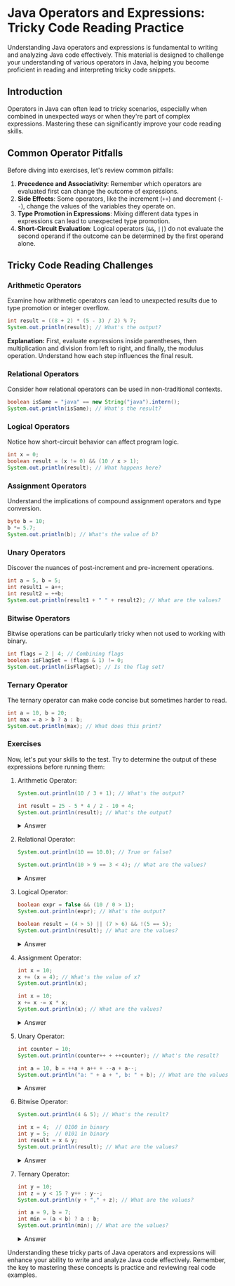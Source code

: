 # Java Operators and Expressions: Tricky Code Reading Practice

Understanding Java operators and expressions is fundamental to writing and analyzing Java code effectively. This material is designed to challenge your understanding of various operators in Java, helping you become proficient in reading and interpreting tricky code snippets.

## Introduction

Operators in Java can often lead to tricky scenarios, especially when combined in unexpected ways or when they're part of complex expressions. Mastering these can significantly improve your code reading skills.

## Common Operator Pitfalls

Before diving into exercises, let's review common pitfalls:

1. **Precedence and Associativity**: Remember which operators are evaluated first can change the outcome of expressions.
2. **Side Effects**: Some operators, like the increment (`++`) and decrement (`--`), change the values of the variables they operate on.
3. **Type Promotion in Expressions**: Mixing different data types in expressions can lead to unexpected type promotion.
4. **Short-Circuit Evaluation**: Logical operators (`&&`, `||`) do not evaluate the second operand if the outcome can be determined by the first operand alone.

## Tricky Code Reading Challenges

### Arithmetic Operators

Examine how arithmetic operators can lead to unexpected results due to type promotion or integer overflow.

```java
int result = ((8 + 2) * (5 - 3) / 2) % 7;
System.out.println(result); // What's the output?
```
**Explanation:** First, evaluate expressions inside parentheses, then multiplication and division from left to right, and finally, the modulus operation. Understand how each step influences the final result.
### Relational Operators

Consider how relational operators can be used in non-traditional contexts.
```java
boolean isSame = "java" == new String("java").intern();
System.out.println(isSame); // What's the result?
```
### Logical Operators

Notice how short-circuit behavior can affect program logic.
```java
int x = 0;
boolean result = (x != 0) && (10 / x > 1);
System.out.println(result); // What happens here?
```
### Assignment Operators

Understand the implications of compound assignment operators and type conversion.
```java
byte b = 10;
b *= 5.7;
System.out.println(b); // What's the value of b?
```
### Unary Operators

Discover the nuances of post-increment and pre-increment operations.
```java
int a = 5, b = 5;
int result1 = a++;
int result2 = ++b;
System.out.println(result1 + " " + result2); // What are the values?
```
### Bitwise Operators

Bitwise operations can be particularly tricky when not used to working with binary.
```java
int flags = 2 | 4; // Combining flags
boolean isFlagSet = (flags & 1) != 0;
System.out.println(isFlagSet); // Is the flag set?
```
### Ternary Operator

The ternary operator can make code concise but sometimes harder to read.
```java
int a = 10, b = 20;
int max = a > b ? a : b;
System.out.println(max); // What does this print?
```
### Exercises
Now, let's put your skills to the test. Try to determine the output of these expressions before running them:

1. Arithmetic Operator:
   ```java
   System.out.println(10 / 3 + 1); // What's the output?

   int result = 25 - 5 * 4 / 2 - 10 + 4;
   System.out.println(result); // What's the output?
   ```
   <details>
   <summary>Answer</summary>
   The operations follow Java's arithmetic precedence rules: first multiplication and division (from left to right), then addition and subtraction (from left to right).
   </details>

2. Relational Operator:
   ```java
   System.out.println(10 == 10.0); // True or false?

   System.out.println(10 > 9 == 3 < 4); // What are the values?
   ```
   <details>
   <summary>Answer</summary>
   true. In Java, relational operators are evaluated from left to right. 10 > 9 evaluates to true (1), and 3 < 4 evaluates to true (1), so it compares true == true.
   </details>
3. Logical Operator:
   ```java
   boolean expr = false && (10 / 0 > 1);
   System.out.println(expr); // What's the output?
   
   boolean result = (4 > 5) || (7 > 6) && !(5 == 5);
   System.out.println(result); // What are the values?
   ```
   <details>
   <summary>Answer</summary>
   false. The expression uses AND, OR, and NOT logical operators. The AND operation (7 > 6) && !(5 == 5) evaluates to false because !(5 == 5) is false. Then, (4 > 5) || false evaluates to false.
   </details>
4. Assignment Operator:
   ```java
   int x = 10;
   x += (x = 4); // What's the value of x?
   System.out.println(x);

   int x = 10;
   x += x -= x * x;
   System.out.println(x); // What are the values?
   ```
   <details>
   <summary>Answer</summary>
   -90. The operations are evaluated from right to left. First, x * x (100) is subtracted from x (10), resulting in -90, then x is updated to -90, and finally, -90 is added to x resulting in -90.
   </details>
5. Unary Operator:
   ```java
   int counter = 10;
   System.out.println(counter++ + ++counter); // What's the result?

   int a = 10, b = ++a + a++ + --a + a--;
   System.out.println("a: " + a + ", b: " + b); // What are the values?
   ```
   <details>
   <summary>Answer</summary>
   a: 10, b: 44. The unary operators increment and decrement a in different stages: ++a (11), a++ (11, then becomes 12), --a (11), and a-- (11, then becomes 10).
   </details>
6. Bitwise Operator:
   ```java
   System.out.println(4 & 5); // What's the result?

   int x = 4;  // 0100 in binary
   int y = 5;  // 0101 in binary
   int result = x & y;
   System.out.println(result); // What are the values?
   ```
   <details>
   <summary>Answer</summary>
   The bitwise AND of 0100 & 0101 is 0100, which is 4 in decimal.
   </details>
7. Ternary Operator:
   ```java
   int y = 10;
   int z = y < 15 ? y++ : y--;
   System.out.println(y + "," + z); // What are the values?

   int a = 9, b = 7;
   int min = (a < b) ? a : b;
   System.out.println(min); // What are the values?
   ```
   <details>
   <summary>Answer</summary>
   The condition a < b is false, so the ternary operator evaluates to b, which is 7.
   </details>

Understanding these tricky parts of Java operators and expressions will enhance your ability to write and analyze Java code effectively. Remember, the key to mastering these concepts is practice and reviewing real code examples.